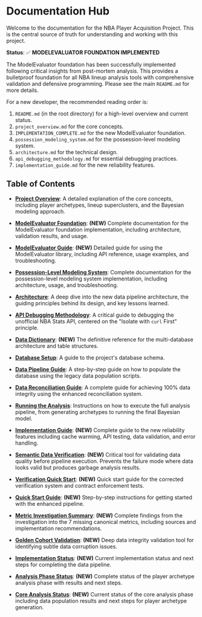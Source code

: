 # Documentation Hub

Welcome to the documentation for the NBA Player Acquisition Project. This is the central source of truth for understanding and working with this project.

**Status**: ✅ **MODELEVALUATOR FOUNDATION IMPLEMENTED**

The ModelEvaluator foundation has been successfully implemented following critical insights from post-mortem analysis. This provides a bulletproof foundation for all NBA lineup analysis tools with comprehensive validation and defensive programming. Please see the main `README.md` for more details.

For a new developer, the recommended reading order is:
1.  `README.md` (in the root directory) for a high-level overview and current status.
2.  `project_overview.md` for the core concepts.
3.  `IMPLEMENTATION_COMPLETE.md` for the new ModelEvaluator foundation.
4.  `possession_modeling_system.md` for the possession-level modeling system.
5.  `architecture.md` for the technical design.
6.  `api_debugging_methodology.md` for essential debugging practices.
7.  `implementation_guide.md` for the new reliability features.

## Table of Contents

-   **[Project Overview](./project_overview.md)**: A detailed explanation of the core concepts, including player archetypes, lineup superclusters, and the Bayesian modeling approach.

-   **[ModelEvaluator Foundation](../IMPLEMENTATION_COMPLETE.md)**: **(NEW)** Complete documentation for the ModelEvaluator foundation implementation, including architecture, validation results, and usage.

-   **[ModelEvaluator Guide](./model_evaluator_guide.md)**: **(NEW)** Detailed guide for using the ModelEvaluator library, including API reference, usage examples, and troubleshooting.

-   **[Possession-Level Modeling System](./possession_modeling_system.md)**: Complete documentation for the possession-level modeling system implementation, including architecture, usage, and troubleshooting.

-   **[Architecture](./architecture.md)**: A deep dive into the new data pipeline architecture, the guiding principles behind its design, and key lessons learned.

-   **[API Debugging Methodology](./api_debugging_methodology.md)**: A critical guide to debugging the unofficial NBA Stats API, centered on the "Isolate with `curl` First" principle.

-   **[Data Dictionary](./data_dictionary.md)**: **(NEW)** The definitive reference for the multi-database architecture and table structures.

-   **[Database Setup](./database_setup.md)**: A guide to the project's database schema.

-   **[Data Pipeline Guide](./data_pipeline.md)**: A step-by-step guide on how to populate the database using the legacy data population scripts.

-   **[Data Reconciliation Guide](./data_reconciliation_guide.md)**: A complete guide for achieving 100% data integrity using the enhanced reconciliation system.

-   **[Running the Analysis](./running_the_analysis.md)**: Instructions on how to execute the full analysis pipeline, from generating archetypes to running the final Bayesian model.

-   **[Implementation Guide](./implementation_guide.md)**: **(NEW)** Complete guide to the new reliability features including cache warming, API testing, data validation, and error handling.

-   **[Semantic Data Verification](./semantic_data_verification.md)**: **(NEW)** Critical tool for validating data quality before pipeline execution. Prevents the failure mode where data looks valid but produces garbage analysis results.

-   **[Verification Quick Start](./verification_quick_start.md)**: **(NEW)** Quick start guide for the corrected verification system and contract enforcement tests.

-   **[Quick Start Guide](./quick_start.md)**: **(NEW)** Step-by-step instructions for getting started with the enhanced pipeline.

-   **[Metric Investigation Summary](./metric_investigation_summary.md)**: **(NEW)** Complete findings from the investigation into the 7 missing canonical metrics, including sources and implementation recommendations.

-   **[Golden Cohort Validation](../GOLDEN_COHORT_VALIDATION.md)**: **(NEW)** Deep data integrity validation tool for identifying subtle data corruption issues.

-   **[Implementation Status](../IMPLEMENTATION_STATUS.md)**: **(NEW)** Current implementation status and next steps for completing the data pipeline.

-   **[Analysis Phase Status](../ANALYSIS_PHASE_STATUS.md)**: **(NEW)** Complete status of the player archetype analysis phase with results and next steps.

-   **[Core Analysis Status](../CORE_ANALYSIS_STATUS.md)**: **(NEW)** Current status of the core analysis phase including data population results and next steps for player archetype generation.
